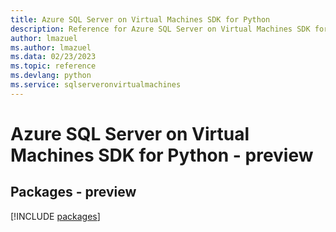 ```yaml
---
title: Azure SQL Server on Virtual Machines SDK for Python
description: Reference for Azure SQL Server on Virtual Machines SDK for Python
author: lmazuel
ms.author: lmazuel
ms.data: 02/23/2023
ms.topic: reference
ms.devlang: python
ms.service: sqlserveronvirtualmachines
---
```

# Azure SQL Server on Virtual Machines SDK for Python - preview
## Packages - preview
[!INCLUDE [packages](sql-server-on-virtual-machines-index.md)]